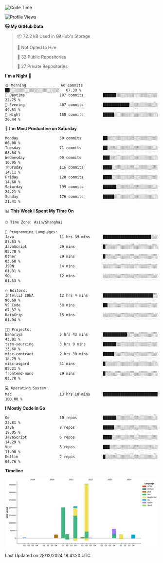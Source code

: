 <!--START_SECTION:waka-->
![Code Time](http://img.shields.io/badge/Code%20Time-3%2C008%20hrs%2036%20mins-blue)

![Profile Views](http://img.shields.io/badge/Profile%20Views-0-blue)

**🐱 My GitHub Data** 

> 📦 72.2 kB Used in GitHub's Storage 
 > 
> 🚫 Not Opted to Hire
 > 
> 📜 32 Public Repositories 
 > 
> 🔑 27 Private Repositories 
 > 
**I'm a Night 🦉** 

```text
🌞 Morning                60 commits          ██░░░░░░░░░░░░░░░░░░░░░░░   07.30 % 
🌆 Daytime                187 commits         ██████░░░░░░░░░░░░░░░░░░░   22.75 % 
🌃 Evening                407 commits         ████████████░░░░░░░░░░░░░   49.51 % 
🌙 Night                  168 commits         █████░░░░░░░░░░░░░░░░░░░░   20.44 % 
```
📅 **I'm Most Productive on Saturday** 

```text
Monday                   50 commits          ██░░░░░░░░░░░░░░░░░░░░░░░   06.08 % 
Tuesday                  71 commits          ██░░░░░░░░░░░░░░░░░░░░░░░   08.64 % 
Wednesday                90 commits          ███░░░░░░░░░░░░░░░░░░░░░░   10.95 % 
Thursday                 116 commits         ████░░░░░░░░░░░░░░░░░░░░░   14.11 % 
Friday                   120 commits         ████░░░░░░░░░░░░░░░░░░░░░   14.60 % 
Saturday                 199 commits         ██████░░░░░░░░░░░░░░░░░░░   24.21 % 
Sunday                   176 commits         █████░░░░░░░░░░░░░░░░░░░░   21.41 % 
```


📊 **This Week I Spent My Time On** 

```text
🕑︎ Time Zone: Asia/Shanghai

💬 Programming Languages: 
Java                     11 hrs 39 mins      ██████████████████████░░░   87.63 % 
JavaScript               29 mins             █░░░░░░░░░░░░░░░░░░░░░░░░   03.70 % 
Other                    29 mins             █░░░░░░░░░░░░░░░░░░░░░░░░   03.68 % 
JSON                     14 mins             ░░░░░░░░░░░░░░░░░░░░░░░░░   01.81 % 
SQL                      12 mins             ░░░░░░░░░░░░░░░░░░░░░░░░░   01.53 % 

🔥 Editors: 
IntelliJ IDEA            12 hrs 4 mins       ███████████████████████░░   90.69 % 
VS Code                  58 mins             ██░░░░░░░░░░░░░░░░░░░░░░░   07.37 % 
DataGrip                 15 mins             ░░░░░░░░░░░░░░░░░░░░░░░░░   01.94 % 

🐱‍💻 Projects: 
bahariya                 5 hrs 43 mins       ███████████░░░░░░░░░░░░░░   43.01 % 
tsrm-sourcing            3 hrs 9 mins        ██████░░░░░░░░░░░░░░░░░░░   23.68 % 
misc-contract            2 hrs 30 mins       █████░░░░░░░░░░░░░░░░░░░░   18.79 % 
misc-asgard              41 mins             █░░░░░░░░░░░░░░░░░░░░░░░░   05.21 % 
frontend-mono            29 mins             █░░░░░░░░░░░░░░░░░░░░░░░░   03.70 % 

💻 Operating System: 
Mac                      13 hrs 18 mins      █████████████████████████   100.00 % 
```

**I Mostly Code in Go** 

```text
Go                       10 repos            ██████░░░░░░░░░░░░░░░░░░░   23.81 % 
Java                     8 repos             █████░░░░░░░░░░░░░░░░░░░░   19.05 % 
JavaScript               6 repos             ████░░░░░░░░░░░░░░░░░░░░░   14.29 % 
Vue                      5 repos             ███░░░░░░░░░░░░░░░░░░░░░░   11.90 % 
Kotlin                   2 repos             █░░░░░░░░░░░░░░░░░░░░░░░░   04.76 % 
```



**Timeline**

![Lines of Code chart](https://raw.githubusercontent.com/youtiaoguagua/youtiaoguagua/master/assets/bar_graph.png)


 Last Updated on 28/12/2024 18:41:20 UTC
<!--END_SECTION:waka-->